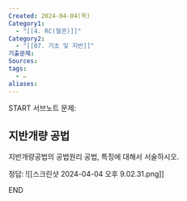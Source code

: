 ```yaml
---
Created: 2024-04-04(목)
Category1:
  - "[[4. RC(철콘)]]"
Category2:
  - "[[07. 기초 및 지반]]"
기출문제: 
Sources: 
tags:
  - ✏️
aliases:
---
```

START
서브노트
문제:  
## 지반개량 공법 

지반개량공법의 공법원리 공법, 특징에 대해서 서술하시오.

정답: 
![[스크린샷 2024-04-04 오후 9.02.31.png]]
<!--ID: 1712233553519-->
END

